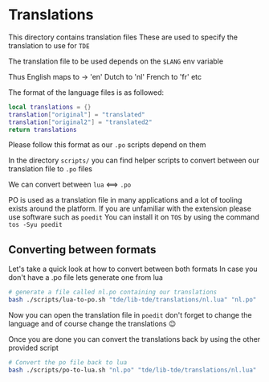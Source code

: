 # Translations

This directory contains translation files These are used to specify the
translation to use for `TDE`

The translation file to be used depends on the `$LANG` env variable

Thus English maps to -> 'en' Dutch to 'nl' French to 'fr' etc

The format of the language files is as followed:

```lua
local translations = {}
translation["original"] = "translated"
translation["original2"] = "translated2"
return translations
```

Please follow this format as our `.po` scripts depend on them

In the directory `scripts/` you can find helper scripts to convert between our
translation file to `.po` files

We can convert between `lua` <==> `.po`

PO is used as a translation file in many applications and a lot of tooling
exists around the platform. If you are unfamiliar with the extension please use
software such as `poedit` You can install it on `TOS` by using the command
`tos -Syu poedit`

## Converting between formats

Let's take a quick look at how to convert between both formats In case you don't
have a .po file lets generate one from lua

```bash
# generate a file called nl.po containing our translations
bash ./scripts/lua-to-po.sh "tde/lib-tde/translations/nl.lua" "nl.po"
```

Now you can open the translation file in `poedit` don't forget to change the
language and of course change the translations 😉

Once you are done you can convert the translations back by using the other
provided script

```bash
# Convert the po file back to lua
bash ./scripts/po-to-lua.sh "nl.po" "tde/lib-tde/translations/nl.lua"
```
